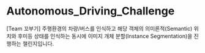 # Autonomous_Driving_Challenge
[Team 꼬부기] 주행환경의 차량/버스를 인식하고 해당 객체의 의미론적(Semantic) 위치와 후미등 상태를 인식하는 동시에 이미지 개체 분할(Instance Segmentation)을 진행하는 챌린지입니다.
